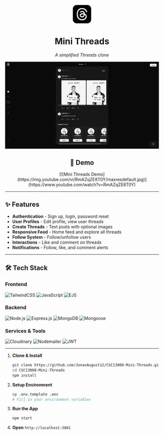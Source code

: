 <div align="center">
  <img src="src/Public/Img/threads-app-icon.svg" alt="Mini Threads Logo" width="60" height="60">
  
  # Mini Threads
  
  *A simplified Threads clone*

  <div align="center">
    <img src="img/thread.png" width="650">
  </div>
  
  ## 📱 Demo
  
  <div align="center">
  [![Mini Threads Demo](https://img.youtube.com/vi/RmAZqZE8T0Y/maxresdefault.jpg)](https://www.youtube.com/watch?v=RmAZqZE8T0Y)
  </div>
  
</div>

---

## ✨ Features

- **Authentication** - Sign up, login, password reset
- **User Profiles** - Edit profile, view user threads
- **Create Threads** - Text posts with optional images
- **Responsive Feed** - Home feed and explore all threads
- **Follow System** - Follow/unfollow users
- **Interactions** - Like and comment on threads
- **Notifications** - Follow, like, and comment alerts

---

## 🛠 Tech Stack

### Frontend

![TailwindCSS](https://img.shields.io/badge/tailwindcss-%2338B2AC.svg?style=for-the-badge&logo=tailwind-css&logoColor=white)
![JavaScript](https://img.shields.io/badge/javascript-%23323330.svg?style=for-the-badge&logo=javascript&logoColor=%23F7DF1E)
![EJS](https://img.shields.io/badge/ejs-%23B4CA65.svg?style=for-the-badge&logo=ejs&logoColor=black)

### Backend

![Node.js](https://img.shields.io/badge/node.js-6DA55F?style=for-the-badge&logo=node.js&logoColor=white)
![Express.js](https://img.shields.io/badge/express.js-%23404d59.svg?style=for-the-badge&logo=express&logoColor=%2361DAFB)
![MongoDB](https://img.shields.io/badge/MongoDB-%234ea94b.svg?style=for-the-badge&logo=mongodb&logoColor=white)
![Mongoose](https://img.shields.io/badge/Mongoose-880000?style=for-the-badge&logo=mongoose&logoColor=white)

### Services & Tools

![Cloudinary](https://img.shields.io/badge/Cloudinary-3448C5?style=for-the-badge&logo=cloudinary&logoColor=white)
![Nodemailer](https://img.shields.io/badge/Nodemailer-339933?style=for-the-badge&logo=nodemailer&logoColor=white)
![JWT](https://img.shields.io/badge/JWT-black?style=for-the-badge&logo=JSON%20web%20tokens)

---

1. **Clone & Install**

   ```bash
   git clone https://github.com/JonasAugust12/CSC13008-Mini-Threads.git
   cd CSC13008-Mini-Threads
   npm install
   ```

2. **Setup Environment**

   ```bash
   cp .env.template .env
   # Fill in your environment variables
   ```

3. **Run the App**
   ```bash
   npm start
   ```
4. **Open** `http://localhost:3001`

